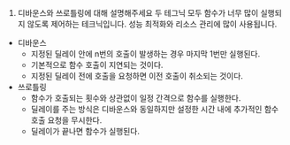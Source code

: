 1. 디바운스와 쓰로틀링에 대해 설명해주세요
   두 테그닉 모두 함수가 너무 많이 실행되지 않도록 제어하는 테크닉입니다. 성능 최적화와 리소스 관리에 많이 사용됩니다.

- 디바운스
  - 지정된 딜레이 안에 n번의 호출이 발생하는 경우 마지막 1번만 실행된다.
  - 기본적으로 함수 호출이 지연되는 것이다.
  - 지정된 딜레이 전에 호출을 요청하면 이전 호출이 취소되는 것이다.
- 쓰로틀링
  - 함수가 호출되는 횟수와 상관없이 일정 간격으로 함수를 실행한다.
  - 딜레이를 주는 방식은 디바운스와 동일하지만 설정한 시간 내에 추가적인 함수 호출 요청을 무시한다.
  - 딜레이가 끝나면 함수가 실행된다.
